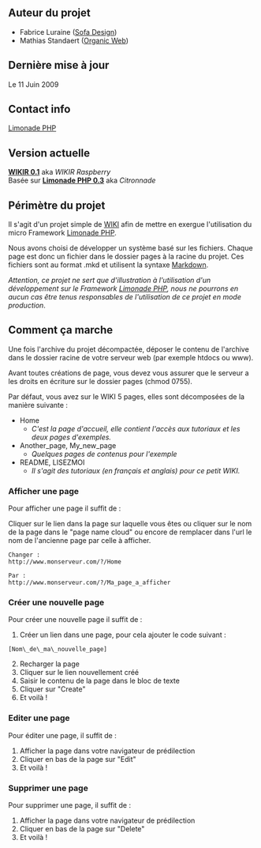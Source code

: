 ## Auteur du projet ##

* Fabrice Luraine ([Sofa Design](http://www.sofa-design.net))
* Mathias Standaert ([Organic Web](http://www.organicweb.fr))


## Dernière mise à jour ##

Le 11 Juin 2009


## Contact info ##

[Limonade PHP](http://www.sofa-design.net/limonade)

## Version actuelle ##

[**WIKIR 0.1**](http://github.com/organicweb/limonade-wiki-example) aka _WIKIR Raspberry_  
Basée sur [**Limonade PHP 0.3**](http://github.com/sofadesign/limonade) aka _Citronnade_


## Périmètre du projet ##

Il s'agit d'un projet simple de [WIKI](http://fr.wikipedia.org/wiki/Wiki) afin de mettre en exergue l'utilisation du micro Framework [Limonade PHP](http://www.sofa-design.net/limonade).

Nous avons choisi de développer un système basé sur les fichiers.
Chaque page est donc un fichier dans le dossier pages à la racine du projet.
Ces fichiers sont au format .mkd et utilisent la syntaxe [Markdown](http://fr.wikipedia.org/wiki/Markdown).

_Attention, ce projet ne sert que d'illustration à l'utilisation d'un développement sur le Framework [Limonade PHP](http://www.sofa-design.net/limonade), nous ne pourrons en aucun cas être tenus responsables de l'utilisation de ce projet en mode production_.

## Comment ça marche ##

Une fois l'archive du projet décompactée, déposer le contenu de l'archive dans le dossier racine de votre serveur web (par exemple htdocs ou www).

Avant toutes créations de page, vous devez vous assurer que le serveur a les droits en écriture sur le dossier pages (chmod 0755).

Par défaut, vous avez sur le WIKI 5 pages, elles sont décomposées de la manière suivante :

* Home
	* _C'est la page d'accueil, elle contient l'accès aux tutoriaux et les deux pages d'exemples._
* Another\_page, My\_new_page
	* _Quelques pages de contenus pour l'exemple_
* README, LISEZMOI
	* _Il s'agit des tutoriaux (en français et anglais) pour ce petit WIKI._

### Afficher une page ###

Pour afficher une page il suffit de :

Cliquer sur le lien dans la page sur laquelle vous êtes ou cliquer sur le nom de la page dans le "page name cloud" ou encore de remplacer dans l'url le nom de l'ancienne page par celle à afficher.

	Changer :
	http://www.monserveur.com/?/Home
	
	Par :
	http://www.monserveur.com/?/Ma_page_a_afficher

### Créer une nouvelle page ###

Pour créer une nouvelle page il suffit de :

1. Créer un lien dans une page, pour cela ajouter le code suivant :
<pre><code>[Nom\_de\_ma\_nouvelle_page]</code></pre>
2. Recharger la page
3. Cliquer sur le lien nouvellement créé
4. Saisir le contenu de la page dans le bloc de texte
5. Cliquer sur "Create"
6. Et voilà !

### Editer une page ###

Pour éditer une page, il suffit de :

1. Afficher la page dans votre navigateur de prédilection
2. Cliquer en bas de la page sur "Edit"
3. Et voilà !

### Supprimer une page ###

Pour supprimer une page, il suffit de :

1. Afficher la page dans votre navigateur de prédilection
2. Cliquer en bas de la page sur "Delete"
3. Et voilà !